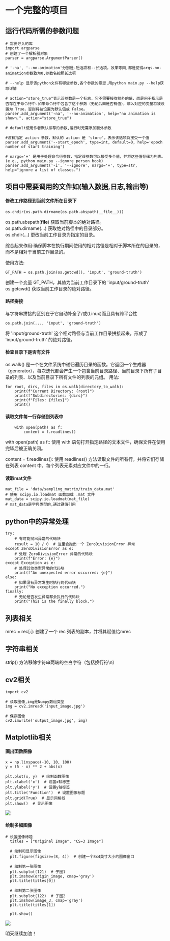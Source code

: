 # 一个完整的项目
## 运行代码所需的参数问题
```
# 需要导入的库
import argparse
# 创建了一个解析器对象
parser = argparse.ArgumentParser()

# '-na', '--no-animation'分别是-短选项和--长选项，效果等同,都是使得args.no-animation参数致为0,参数名按照长选项

# --help 显示该python文件有哪些参数,各个参数的意思,用python main.py --help获取详情

# action="store_true"表示该参数是一个标志，它不需要接收额外的值，而是用于指示是否存在于命令行中.如果命令行中包含了这个参数（无论后面是否有值），那么对应的变量将被设置为 True，否则将被设置为默认值或 False。
parser.add_argument('-na', '--no-animation', help="no animation is shown.", action="store_true")

# default使用作者默认推荐的参数,运行时无需添加额外参数

#没有指定 action 参数，默认的 action 是 'store'，表示该选项将接受一个值
parser.add_argument('--start_epoch', type=int, default=0, help='epoch number of start training')

# nargs='+' 是用于处理命令行参数，指定该参数可以接受多个值，并将这些值存储为列表。(e.g., python main.py --ignore person book)
parser.add_argument('-i', '--ignore', nargs='+', type=str, help="ignore a list of classes.")
```

## 项目中需要调用的文件如(输入数据,日志,输出等)
#### 修改工作路径到当前文件所在目录下
```
os.chdir(os.path.dirname(os.path.abspath(__file__)))
```
os.path.abspath(__file__) 获取当前脚本的绝对路径。  
os.path.dirname(...) 获取绝对路径中的目录部分。  
os.chdir(...) 更改当前工作目录为指定的目录。  

综合起来作用:确保脚本在执行期间使用的相对路径是相对于脚本所在的目录的，而不是相对于当前工作目录的。

使用方法:
``` 
GT_PATH = os.path.join(os.getcwd(), 'input', 'ground-truth')
```
创建一个变量 GT_PATH，其值为当前工作目录下的 'input/ground-truth'    
os.getcwd() 获取当前工作目录的绝对路径。 
#### 路径拼接
与字符串拼接的区别在于它自动补全了/或\(Linux)而且具有跨平台性
```
os.path.join(..., 'input', 'ground-truth') 
```
将 'input/ground-truth' 这个相对路径与当前工作目录拼接起来，形成了 'input/ground-truth' 的绝对路径。

#### 检查目录下是否有文件
os.walk() 是一个在文件系统中递归遍历目录的函数。它返回一个生成器（generator），每次迭代都会产生一个包含当前目录路径、当前目录下所有子目录的列表、以及当前目录下所有文件的列表的元组。
用法:
```
for root, dirs, files in os.walk(directory_to_walk):
    print(f"Current Directory: {root}")
    print(f"Subdirectories: {dirs}")
    print(f"Files: {files}")
    print()
```

#### 读取文件每一行存储到列表中
```
    with open(path) as f:
        content = f.readlines()
```
with open(path) as f:: 使用 with 语句打开指定路径的文本文件，确保文件在使用完毕后被正确关闭。

content = f.readlines(): 使用 readlines() 方法读取文件的所有行，并将它们存储在列表 content 中。每个列表元素对应文件中的一行。
#### 读取mat文件
```
mat_file = 'data/sampling_matrix/train_data.mat'
# 使用 scipy.io.loadmat 函数加载 .mat 文件
mat_data = scipy.io.loadmat(mat_file)
# mat_data是字典类型的,通过键值引用
```


## python中的异常处理
```
try:
    # 有可能抛出异常的代码块
    result = 10 / 0  # 这里会抛出一个 ZeroDivisionError 异常
except ZeroDivisionError as e:
    # 处理 ZeroDivisionError 异常的代码块
    print(f"Error: {e}")
except Exception as e:
    # 处理其他类型异常的代码块
    print(f"An unexpected error occurred: {e}")
else:
    # 如果没有异常发生时执行的代码块
    print("No exception occurred.")
finally:
    # 无论是否发生异常都会执行的代码块
    print("This is the finally block.")

```
## 列表相关
mrec = rec[:]: 创建了一个 rec 列表的副本，并将其赋值给mrec 
## 字符串相关 
strip() 方法移除字符串两端的空白字符（包括换行符\n）

## cv2相关
```
import cv2

# 读取图像,img是Numpy数组类型
img = cv2.imread('input_image.jpg')

# 保存图像
cv2.imwrite('output_image.jpg', img)
```
## Matplotlib相关
#### 画出函数图像
```
x = np.linspace(-10, 10, 100)
y = (5 - x) ** 2 + abs(x)

plt.plot(x, y)  # 绘制函数图像
plt.xlabel('x')  # 设置x轴标签
plt.ylabel('y')  # 设置y轴标签
plt.title('Function')  # 设置图像标题
plt.grid(True)  # 显示网格线
plt.show()  # 显示图像
```
![](img/plt绘制函数图像.png)

#### 绘制多幅图像
```
# 设置图像标题
  titles = ["Original Image", "CS=3 Image"]

  # 绘制和显示图像
  plt.figure(figsize=(8, 4))  # 创建一个8x4英寸大小的图像窗口

  # 绘制第一张图像
  plt.subplot(121)  # 子图1
  plt.imshow(origin_image, cmap='gray')
  plt.title(titles[0])

  # 绘制第二张图像
  plt.subplot(122)  # 子图2
  plt.imshow(image_3, cmap='gray')
  plt.title(titles[1])

  plt.show()
```
![](img/6.png)

明天继续加油！